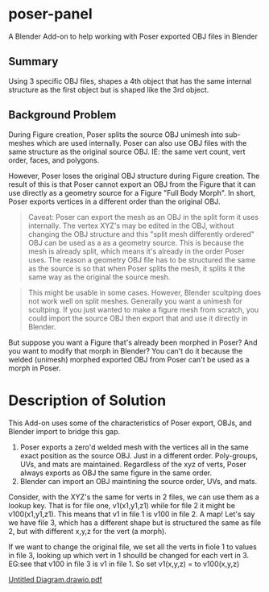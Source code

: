 # poser-panel
A Blender Add-on to help working with Poser exported OBJ files in Blender

## Summary
Using 3 specific OBJ files, shapes a 4th object that has the same internal structure as the first object but is shaped like the 3rd object.

## Background Problem
During Figure creation, Poser splits the source OBJ unimesh into sub-meshes which are used internally.  Poser can also use OBJ files with the same structure as the original source OBJ.  IE: the same vert count, vert order, faces, and polygons.

However, Poser loses the original OBJ structure during Figure creation.  The result of this is that Poser cannot export an OBJ from the Figure that it can use directly as a geometry source for a Figure "Full Body Morph".   In short, Poser exports vertices in a different order than the original OBJ.

> Caveat: Poser can export the mesh as an OBJ in the split form it uses internally.  The vertex XYZ's may be edited in the OBJ, without changing the OBJ structure and this "split mesh differently ordered" OBJ can be used as a as a geometry source.  This is because the mesh is already split, which means it's already in the order Poser uses.  The reason a geometry OBJ file has to be structured the same as the source is so that when Poser splits the mesh, it splits it the same way as the original the source mesh.

> This might be usable in some cases.  However, Blender scultping does not work well on split meshes.  Generally you want a unimesh for scultping.  If you just wanted to make a figure mesh from scratch, you could import the source OBJ then export that and use it directly in Blender.

But suppose you want a Figure that's already been morphed in Poser?  And you want to modify that morph in Blender?  You can't do it because the welded (unimesh) morphed exported OBJ from Poser can't be used as a morph in Poser.

# Description of Solution
This Add-on uses some of the characteristics of Poser export, OBJs, and Blender import to bridge this gap.

1. Poser exports a zero'd welded mesh with the vertices all in the same exact position as the source OBJ.  Just in a different order.  Poly-groups, UVs, and mats are maintained.  Regardless of the xyz of verts, Poser always exports as OBJ the same figure in the same order.
3. Blender can import an OBJ maintining the source order, UVs, and mats. 

Consider, with the XYZ's the same for verts in 2 files, we can use them as a lookup key.  That is for file one, v1(x1,y1,z1) while for file 2 it might be v100(x1,y1,z1).  This means that v1 in file 1 is v100 in file 2.  A map!
Let's say we have file 3, which has a different shape but is structured the same as file 2, but with different x,y,z for the vert (a morph).

If we want to change the original file, we set all the verts in fiole 1 to values in file 3, looking up which vert in 1 shoulld be changed for each vert in 3.  EG:see that v100 in file 3 is v1 in file 1.  So set v1(x,y,z) = to v100(x,y,z)

[Untitled Diagram.drawio.pdf](https://github.com/thoennes/poser-panel/files/9572631/Untitled.Diagram.drawio.pdf)

